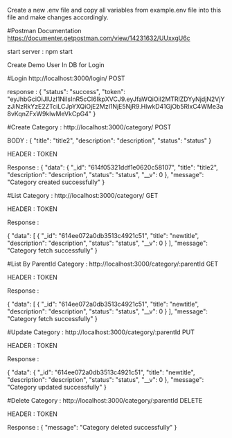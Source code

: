 Create a new .env file and copy all variables from example.env file into this file and make changes accordingly. 

#Postman Documentation 
https://documenter.getpostman.com/view/14231632/UUxxgU6c


start server : npm start

Create Demo User In DB for Login 

#Login 
http://localhost:3000/login/ POST

response : {
"status": "success",
"token": "eyJhbGciOiJIUzI1NiIsInR5cCI6IkpXVCJ9.eyJfaWQiOiI2MTRlZDYyNjdjN2VjYzJiNzRkYzE2ZTciLCJpYXQiOjE2MzI1NjE5NjR9.HlwkD41GjOb5RIxC4WMe3a8vKqnZFxW9klwMeVkCpG4"
}

#Create Category :
http://localhost:3000/category/ POST

BODY : {
"title": "title2",
"description": "description",
"status": "status"
}

HEADER : TOKEN

Response : {
"data": {
"_id": "614f05321ddf1e0620c58107",
"title": "title2",
"description": "description",
"status": "status",
"__v": 0
},
"message": "Category created successfully"
}


#List Category :
http://localhost:3000/category/ GET

HEADER : TOKEN

Response :

{
"data": [
{
"_id": "614ee072a0db3513c4921c51",
"title": "newtitle",
"description": "description",
"status": "status",
"__v": 0
}
],
"message": "Category fetch successfully"
}


#List By ParentId Category :
http://localhost:3000/category/:parentId GET

HEADER : TOKEN

Response :

{
"data": [
{
"_id": "614ee072a0db3513c4921c51",
"title": "newtitle",
"description": "description",
"status": "status",
"__v": 0
}
],
"message": "Category fetch successfully"
}

#Update Category :
http://localhost:3000/category/:parentId PUT

HEADER : TOKEN

Response :

{
"data": {
"_id": "614ee072a0db3513c4921c51",
"title": "newtitle",
"description": "description",
"status": "status",
"__v": 0
},
"message": "Category updated successfully"
}

#Delete Category :
http://localhost:3000/category/:parentId DELETE

HEADER : TOKEN

Response : {
"message": "Category deleted successfully"
}
